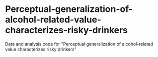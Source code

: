 # Perceptual-generalization-of-alcohol-related-value-characterizes-risky-drinkers
Data and analysis code for "Perceptual generalization of alcohol-related value characterizes risky drinkers"
